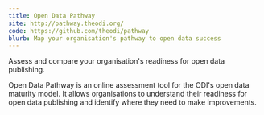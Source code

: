 ```yaml
---
title: Open Data Pathway
site: http://pathway.theodi.org/
code: https://github.com/theodi/pathway
blurb: Map your organisation's pathway to open data success
---
```


Assess and compare your organisation's readiness for open data publishing.

Open Data Pathway is an online assessment tool for the ODI's open data maturity model. It allows organisations to understand their readiness for open data publishing and identify where they need to make improvements.